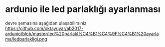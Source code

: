 # ardunio ile led parlaklığı ayarlanması

devre şemasına aşağıdan ulaşabilirsiniz 
https://github.com/oktayuyar/ab2017-ardunio/blob/master/led%20parlakl%C4%B1%C4%9F%C4%B1%20ayarlama/ledparlakligi.png
